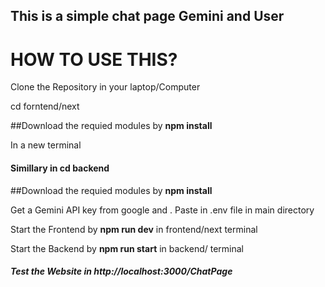## This is a simple chat page Gemini and User

# HOW TO USE THIS?

<p> Clone the Repository in your laptop/Computer</p>

<p> cd forntend/next  </p>

<p> ##Download the requied modules by <b>  npm install </b> </p>

<p>In a new terminal </p>

<h4>Simillary in <b>cd backend </b>  </h4>

<p> ##Download the requied modules by  <b>  npm install </b> </p>

<p>Get a Gemini API key from google and . Paste in .env file in main directory </p>

<p>Start the Frontend by <b>npm run dev</b> in frontend/next terminal </p>

<p>Start the Backend by <b>npm run start</b> in backend/ terminal </p>

<h5> Test the Website in http://localhost:3000/ChatPage </h5>

